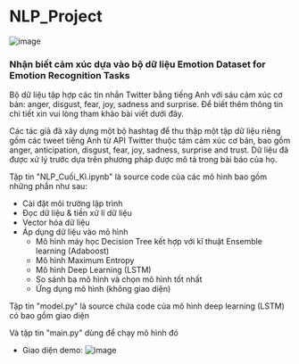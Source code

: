 # NLP_Project

![image](https://github.com/chaukydang/NLP_Project/assets/94186949/768df910-aaf8-4fe2-98a7-0500fbb68786)

### Nhận biết cảm xúc dựa vào bộ dữ liệu Emotion Dataset for Emotion Recognition Tasks



Bộ dữ liệu tập hợp các tin nhắn Twitter bằng tiếng Anh với sáu cảm xúc cơ bản: anger, disgust, fear, joy, sadness and surprise. Để biết thêm thông tin chi tiết xin vui lòng tham khảo bài viết dưới đây.

Các tác giả đã xây dựng một bộ hashtag để thu thập một tập dữ liệu riêng gồm các tweet tiếng Anh từ API Twitter thuộc tám cảm xúc cơ bản, bao gồm anger, anticipation, disgust, fear, joy, sadness, surprise and trust. Dữ liệu đã được xử lý trước dựa trên phương pháp được mô tả trong bài báo của họ.

Tập tin "NLP_Cuối_Kì.ipynb" là source code của các mô hình bao gồm những phần như sau:
  - Cài đặt môi trường lập trình
  - Đọc dữ liệu & tiền xử lí dữ liệu
  - Vector hóa dữ liệu
  - Áp dụng dữ liệu vào mô hình
    * Mô hình máy học Decision Tree kết hợp với kĩ thuật Ensemble learning (Adaboost)
    * Mô hình Maximum Entropy
    * Mô hình Deep Learning (LSTM)
    * So sánh ba mô hình và chọn mô hình tốt nhất
    * Ứng dụng mô hình (không giao diện)
  
Tập tin "model.py" là source chứa code của mô hình deep learning (LSTM) có bao gồm giao diện 

Và tập tin "main.py" dùng để chạy mô hình đó

- Giao diện demo:
  ![image](https://github.com/chaukydang/NLP_Project/assets/94186949/6f11f59f-fa7d-4519-a44e-026d57df30c7)

